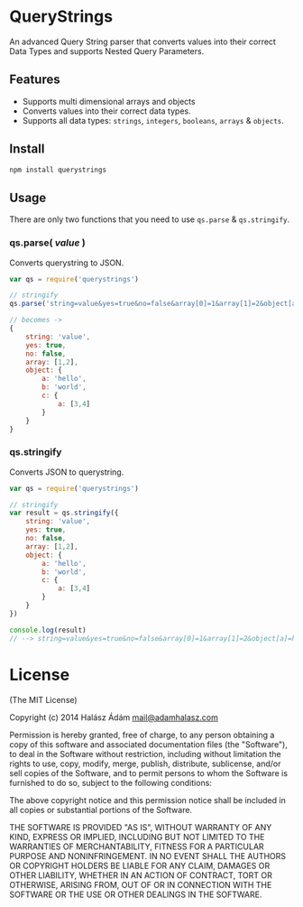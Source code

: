 # QueryStrings
An advanced Query String parser that converts values into their correct Data Types and supports Nested Query Parameters. 

## **Features**
 - Supports multi dimensional arrays and objects 
 - Converts values into their correct data types. 
 - Supports all data types: `strings`, `integers`, `booleans`, `arrays` & `objects`.
 
## **Install**
```bash
npm install querystrings
```

## **Usage**
There are only two functions that you need to use `qs.parse` & `qs.stringify`.

### **qs.parse(** *value* **)**
Converts querystring to JSON.
```js
var qs = require('querystrings')

// stringify
qs.parse('string=value&yes=true&no=false&array[0]=1&array[1]=2&object[a]=hello&object[b]=world&object[c][a]=3&object[c][a]=4')

// becomes ->
{
	string: 'value',
	yes: true,
	no: false,
	array: [1,2],
	object: {
		a: 'hello',
		b: 'world',
		c: {
			a: [3,4]
		}
	}
}

```

### **qs.stringify**
Converts JSON to querystring.
```js
var qs = require('querystrings')

// stringify
var result = qs.stringify({
	string: 'value',
	yes: true,
	no: false,
	array: [1,2],
	object: {
		a: 'hello',
		b: 'world',
		c: {
			a: [3,4]
		}
	}
})

console.log(result)
// --> string=value&yes=true&no=false&array[0]=1&array[1]=2&object[a]=hello&object[b]=world&object[c][a]=3&object[c][a]=4

```

# **License**
(The MIT License)

Copyright (c) 2014 Halász Ádám <mail@adamhalasz.com>

Permission is hereby granted, free of charge, to any person obtaining a copy
of this software and associated documentation files (the "Software"), to deal
in the Software without restriction, including without limitation the rights
to use, copy, modify, merge, publish, distribute, sublicense, and/or sell
copies of the Software, and to permit persons to whom the Software is
furnished to do so, subject to the following conditions:

The above copyright notice and this permission notice shall be included in
all copies or substantial portions of the Software.

THE SOFTWARE IS PROVIDED "AS IS", WITHOUT WARRANTY OF ANY KIND, EXPRESS OR
IMPLIED, INCLUDING BUT NOT LIMITED TO THE WARRANTIES OF MERCHANTABILITY,
FITNESS FOR A PARTICULAR PURPOSE AND NONINFRINGEMENT. IN NO EVENT SHALL THE
AUTHORS OR COPYRIGHT HOLDERS BE LIABLE FOR ANY CLAIM, DAMAGES OR OTHER
LIABILITY, WHETHER IN AN ACTION OF CONTRACT, TORT OR OTHERWISE, ARISING FROM,
OUT OF OR IN CONNECTION WITH THE SOFTWARE OR THE USE OR OTHER DEALINGS IN
THE SOFTWARE.
